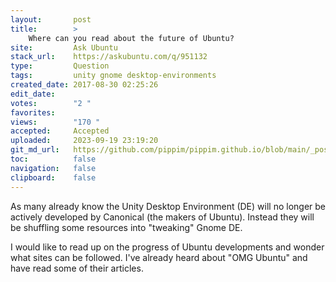 ```yaml
---
layout:       post
title:        >
    Where can you read about the future of Ubuntu?
site:         Ask Ubuntu
stack_url:    https://askubuntu.com/q/951132
type:         Question
tags:         unity gnome desktop-environments
created_date: 2017-08-30 02:25:26
edit_date:    
votes:        "2 "
favorites:    
views:        "170 "
accepted:     Accepted
uploaded:     2023-09-19 23:19:20
git_md_url:   https://github.com/pippim/pippim.github.io/blob/main/_posts/2017/2017-08-30-Where-can-you-read-about-the-future-of-Ubuntu_.md
toc:          false
navigation:   false
clipboard:    false
---
```


As many already know the Unity Desktop Environment (DE) will no longer be actively developed by Canonical (the makers of Ubuntu). Instead they will be shuffling some resources into "tweaking" Gnome DE.

I would like to read up on the progress of Ubuntu developments and wonder what sites can be followed. I've already heard about "OMG Ubuntu" and have read some of their articles.
